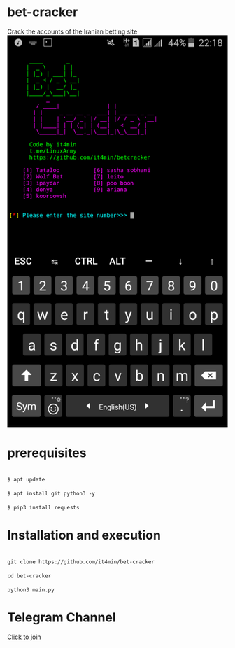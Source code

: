 # bet-cracker

Crack the accounts of the Iranian betting site
<img src="a.png" />
<br />
# prerequisites
<pre><code>
$ apt update <br />
$ apt install git python3 -y <br />
$ pip3 install requests
</code></pre>

# Installation and execution
<pre><code>
git clone https://github.com/it4min/bet-cracker <br />
cd bet-cracker <br />
python3 main.py
</code></pre>

# Telegram Channel 
<a href="t.me/LinuxArmy">Click to join<a> 
